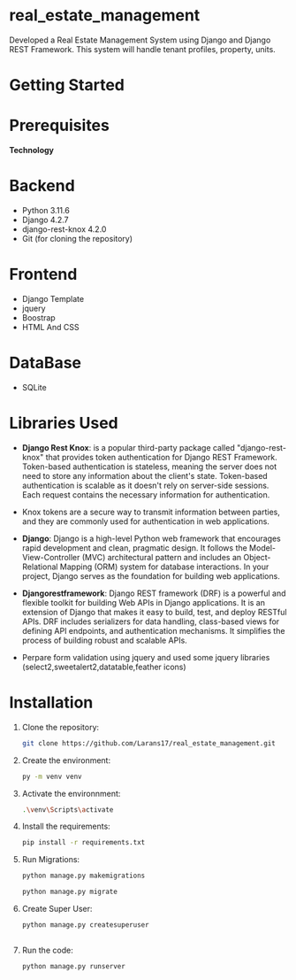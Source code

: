 # real_estate_management

Developed a Real Estate Management System using Django and Django REST Framework. This system will handle tenant profiles, property, units.

# Getting Started
# Prerequisites

**Technology** 
# Backend
- Python 3.11.6
- Django 4.2.7
- django-rest-knox 4.2.0
- Git (for cloning the repository)
# Frontend 
- Django Template
- jquery
- Boostrap
- HTML And CSS
# DataBase
- SQLite

# **Libraries Used**

- **Django Rest Knox**:  is a popular third-party package called "django-rest-knox" that provides token authentication for Django REST Framework. Token-based authentication is stateless, meaning the server does not need to store any information about the client's state. Token-based authentication is scalable as it doesn't rely on server-side sessions. Each request contains the necessary information for authentication.
- Knox tokens are a secure way to transmit information between parties, and they are commonly used for authentication in web applications.

- **Django**: Django is a high-level Python web framework that encourages rapid development and clean, pragmatic design. It follows the Model-View-Controller (MVC) architectural pattern and includes an Object-Relational Mapping (ORM) system for database interactions. In your project, Django serves as the foundation for building web applications.

- **Djangorestframework**: Django REST framework (DRF) is a powerful and flexible toolkit for building Web APIs in Django applications. It is an extension of Django that makes it easy to build, test, and deploy RESTful APIs. DRF includes serializers for data handling, class-based views for defining API endpoints, and authentication mechanisms. It simplifies the process of building robust and scalable APIs.

- Perpare form validation using jquery and used some jquery libraries (select2,sweetalert2,datatable,feather icons)
  
# Installation

1. Clone the repository:

   ```bash
   git clone https://github.com/Larans17/real_estate_management.git
   
2. Create the environment:

   ```bash
   py -m venv venv
   
3. Activate the environnment:
   
      ```bash
     .\venv\Scripts\activate
  
4. Install the requirements:

   ```bash
   pip install -r requirements.txt
   
5. Run Migrations:

   ```bash
   python manage.py makemigrations
   
   python manage.py migrate

6. Create Super User:

   ```bash
   python manage.py createsuperuser
      
7. Run the code:

   ```bash
   python manage.py runserver
   
